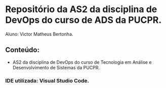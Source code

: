 # Repositório da AS2 da disciplina de DevOps do curso de ADS da PUCPR.

Aluno: Victor Matheus Bertonha.

## Conteúdo:

- AS2 da disciplina de DevOps do curso de Tecnologia em Análise e Desenvolvimento de Sistemas da PUCPR.

### IDE utilizada: Visual Studio Code.
